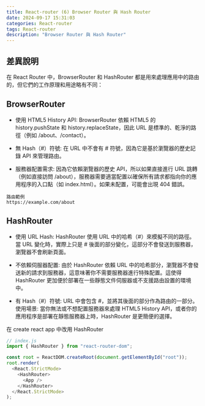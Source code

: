 ```yaml
---
title: React-router (6) Browser Router 與 Hash Router
date: 2024-09-17 15:31:03
categories: React-router
tags: React-router
description: "Browser Router 與 Hash Router"
---
```


## 差異說明

在 React Router 中，BrowserRouter 和 HashRouter 都是用來處理應用中的路由的，但它們的工作原理和用途略有不同：

## BrowserRouter

- 使用 HTML5 History API: BrowserRouter 依賴 HTML5 的 history.pushState 和 history.replaceState，因此 URL 是標準的、乾淨的路徑（例如 /about、/contact）。

- 無 Hash（#）符號: 在 URL 中不會有 # 符號，因為它是基於瀏覽器的歷史記錄 API 來管理路由。

- 服務器配置需求: 因為它依賴瀏覽器的歷史 API，所以如果直接進行 URL 跳轉（例如直接訪問 /about），服務器需要適當配置以確保所有請求都指向你的應用程序的入口點（如 index.html）。如果未配置，可能會出現 404 錯誤。

```
路由範例
https://example.com/about
```

## HashRouter

- 使用 URL Hash: HashRouter 使用 URL 中的哈希（#）來模擬不同的路徑。當 URL 變化時，實際上只是 # 後面的部分變化，這部分不會發送到服務器，瀏覽器不會刷新頁面。

- 不依賴伺服器配置: 由於 HashRouter 依賴 URL 中的哈希部分，瀏覽器不會發送新的請求到服務器，這意味著你不需要服務器進行特殊配置。這使得 HashRouter 更加便於部署在一些靜態文件伺服器或不支援路由設置的環境中。

- 有 Hash（#）符號: URL 中會包含 #，並將其後面的部分作為路由的一部分。
  使用場景: 當你無法或不想配置服務器來處理 HTML5 History API，或者你的應用程序是部署在靜態服務器上時，HashRouter 是更簡便的選擇。

在 create react app 中改用 HashRouter

```js
// index.js
import { HashRouter } from "react-router-dom";

const root = ReactDOM.createRoot(document.getElementById("root"));
root.render(
  <React.StrictMode>
    <HashRouter>
      <App />
    </HashRouter>
  </React.StrictMode>
);
```

